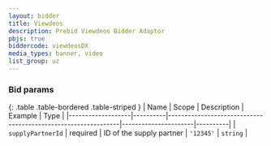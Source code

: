 ```yaml
---
layout: bidder
title: Viewdeos
description: Prebid Viewdeos Bidder Adaptor
pbjs: true
biddercode: viewdeosDX
media_types: banner, video
list_group: uz
---
```


### Bid params

{: .table .table-bordered .table-striped }
| Name              | Scope    | Description                                                   | Example              | Type     |
|-------------------|----------|---------------------------------------------------------------|----------------------|----------|
| `supplyPartnerId` | required | ID of the supply partner | `'12345'`            | `string` |
